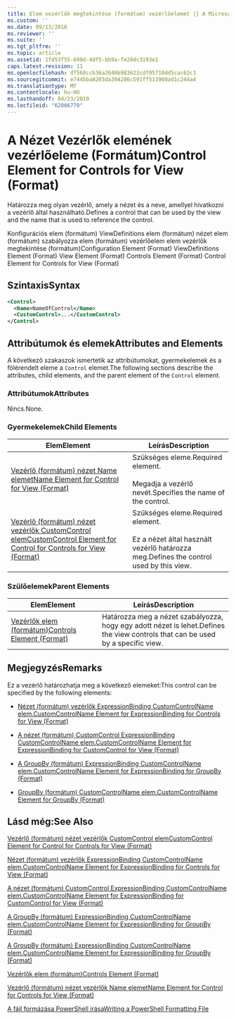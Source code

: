 ```yaml
---
title: Elem vezérlők megtekintése (formátum) vezérlőelemet |} A Microsoft Docs
ms.custom: ''
ms.date: 09/13/2016
ms.reviewer: ''
ms.suite: ''
ms.tgt_pltfrm: ''
ms.topic: article
ms.assetid: 1fd53f55-698d-4df5-bb9a-fe28dc3193e1
caps.latest.revision: 11
ms.openlocfilehash: df568ccb36a2646b983622cdf95718dd5cac62c3
ms.sourcegitcommit: e7445ba8203da304286c591ff513900ad1c244a4
ms.translationtype: MT
ms.contentlocale: hu-HU
ms.lasthandoff: 04/23/2019
ms.locfileid: "62066770"
---
```

# <a name="control-element-for-controls-for-view--format"></a><span data-ttu-id="7fb57-102">A Nézet Vezérlők elemének vezérlőeleme (Formátum)</span><span class="sxs-lookup"><span data-stu-id="7fb57-102">Control Element for Controls for View  (Format)</span></span>

<span data-ttu-id="7fb57-103">Határozza meg olyan vezérlő, amely a nézet és a neve, amellyel hivatkozni a vezérlő által használható.</span><span class="sxs-lookup"><span data-stu-id="7fb57-103">Defines a control that can be used by the view and the name that is used to reference the control.</span></span>

<span data-ttu-id="7fb57-104">Konfigurációs elem (formátum) ViewDefinitions elem (formátum) nézet elem (formátum) szabályozza elem (formátum) vezérlőelem elem vezérlők megtekintése (formátum)</span><span class="sxs-lookup"><span data-stu-id="7fb57-104">Configuration Element (Format) ViewDefinitions Element (Format) View Element (Format) Controls Element (Format) Control Element for Controls for View (Format)</span></span>

## <a name="syntax"></a><span data-ttu-id="7fb57-105">Szintaxis</span><span class="sxs-lookup"><span data-stu-id="7fb57-105">Syntax</span></span>

```xml
<Control>
  <Name>NameOfControl</Name>
  <CustomControl>...</CustomControl>
</Control>
```

## <a name="attributes-and-elements"></a><span data-ttu-id="7fb57-106">Attribútumok és elemek</span><span class="sxs-lookup"><span data-stu-id="7fb57-106">Attributes and Elements</span></span>

<span data-ttu-id="7fb57-107">A következő szakaszok ismertetik az attribútumokat, gyermekelemek és a fölérendelt eleme a `Control` elemet.</span><span class="sxs-lookup"><span data-stu-id="7fb57-107">The following sections describe the attributes, child elements, and the parent element of the `Control` element.</span></span>

### <a name="attributes"></a><span data-ttu-id="7fb57-108">Attribútumok</span><span class="sxs-lookup"><span data-stu-id="7fb57-108">Attributes</span></span>

<span data-ttu-id="7fb57-109">Nincs.</span><span class="sxs-lookup"><span data-stu-id="7fb57-109">None.</span></span>

### <a name="child-elements"></a><span data-ttu-id="7fb57-110">Gyermekelemek</span><span class="sxs-lookup"><span data-stu-id="7fb57-110">Child Elements</span></span>

|<span data-ttu-id="7fb57-111">Elem</span><span class="sxs-lookup"><span data-stu-id="7fb57-111">Element</span></span>|<span data-ttu-id="7fb57-112">Leírás</span><span class="sxs-lookup"><span data-stu-id="7fb57-112">Description</span></span>|
|-------------|-----------------|
|[<span data-ttu-id="7fb57-113">Vezérlő (formátum) nézet Name elemet</span><span class="sxs-lookup"><span data-stu-id="7fb57-113">Name Element for Control for View (Format)</span></span>](./name-element-for-control-for-controls-for-view-format.md)|<span data-ttu-id="7fb57-114">Szükséges eleme.</span><span class="sxs-lookup"><span data-stu-id="7fb57-114">Required element.</span></span><br /><br /> <span data-ttu-id="7fb57-115">Megadja a vezérlő nevét.</span><span class="sxs-lookup"><span data-stu-id="7fb57-115">Specifies the name of the control.</span></span>|
|[<span data-ttu-id="7fb57-116">Vezérlő (formátum) nézet vezérlők CustomControl elem</span><span class="sxs-lookup"><span data-stu-id="7fb57-116">CustomControl Element for Control for Controls for View (Format)</span></span>](./customcontrol-element-for-control-for-controls-for-view-format.md)|<span data-ttu-id="7fb57-117">Szükséges eleme.</span><span class="sxs-lookup"><span data-stu-id="7fb57-117">Required element.</span></span><br /><br /> <span data-ttu-id="7fb57-118">Ez a nézet által használt vezérlő határozza meg.</span><span class="sxs-lookup"><span data-stu-id="7fb57-118">Defines the control used by this view.</span></span>|

### <a name="parent-elements"></a><span data-ttu-id="7fb57-119">Szülőelemek</span><span class="sxs-lookup"><span data-stu-id="7fb57-119">Parent Elements</span></span>

|<span data-ttu-id="7fb57-120">Elem</span><span class="sxs-lookup"><span data-stu-id="7fb57-120">Element</span></span>|<span data-ttu-id="7fb57-121">Leírás</span><span class="sxs-lookup"><span data-stu-id="7fb57-121">Description</span></span>|
|-------------|-----------------|
|[<span data-ttu-id="7fb57-122">Vezérlők elem (formátum)</span><span class="sxs-lookup"><span data-stu-id="7fb57-122">Controls Element (Format)</span></span>](./controls-element-for-view-format.md)|<span data-ttu-id="7fb57-123">Határozza meg a nézet szabályozza, hogy egy adott nézet is lehet.</span><span class="sxs-lookup"><span data-stu-id="7fb57-123">Defines the view controls that can be used by a specific view.</span></span>|

## <a name="remarks"></a><span data-ttu-id="7fb57-124">Megjegyzés</span><span class="sxs-lookup"><span data-stu-id="7fb57-124">Remarks</span></span>

<span data-ttu-id="7fb57-125">Ez a vezérlő határozhatja meg a következő elemeket:</span><span class="sxs-lookup"><span data-stu-id="7fb57-125">This control can be specified by the following elements:</span></span>

- [<span data-ttu-id="7fb57-126">Nézet (formátum) vezérlők ExpressionBinding CustomControlName elem.</span><span class="sxs-lookup"><span data-stu-id="7fb57-126">CustomControlName Element for ExpressionBinding for Controls for View (Format)</span></span>](./customcontrolname-element-for-expressionbinding-for-controls-for-view-format.md)

- [<span data-ttu-id="7fb57-127">A nézet (formátum) CustomControl ExpressionBinding CustomControlName elem.</span><span class="sxs-lookup"><span data-stu-id="7fb57-127">CustomControlName Element for ExpressionBinding for CustomControl for View (Format)</span></span>](./customcontrolname-element-for-expressionbinding-for-customcontrol-for-view-format.md)

- [<span data-ttu-id="7fb57-128">A GroupBy (formátum) ExpressionBinding CustomControlName elem.</span><span class="sxs-lookup"><span data-stu-id="7fb57-128">CustomControlName Element for ExpressionBinding for GroupBy (Format)</span></span>](./customcontrolname-element-for-expressionbinding-for-groupby-format.md)

- [<span data-ttu-id="7fb57-129">GroupBy (formátum) CustomControlName elem.</span><span class="sxs-lookup"><span data-stu-id="7fb57-129">CustomControlName Element for GroupBy (Format)</span></span>](./customcontrolname-element-for-groupby-format.md)

## <a name="see-also"></a><span data-ttu-id="7fb57-130">Lásd még:</span><span class="sxs-lookup"><span data-stu-id="7fb57-130">See Also</span></span>

[<span data-ttu-id="7fb57-131">Vezérlő (formátum) nézet vezérlők CustomControl elem</span><span class="sxs-lookup"><span data-stu-id="7fb57-131">CustomControl Element for Control for Controls for View (Format)</span></span>](./customcontrol-element-for-control-for-controls-for-view-format.md)

[<span data-ttu-id="7fb57-132">Nézet (formátum) vezérlők ExpressionBinding CustomControlName elem.</span><span class="sxs-lookup"><span data-stu-id="7fb57-132">CustomControlName Element for ExpressionBinding for Controls for View (Format)</span></span>](./customcontrolname-element-for-expressionbinding-for-controls-for-view-format.md)

[<span data-ttu-id="7fb57-133">A nézet (formátum) CustomControl ExpressionBinding CustomControlName elem.</span><span class="sxs-lookup"><span data-stu-id="7fb57-133">CustomControlName Element for ExpressionBinding for CustomControl for View (Format)</span></span>](./customcontrolname-element-for-expressionbinding-for-customcontrol-for-view-format.md)

[<span data-ttu-id="7fb57-134">A GroupBy (formátum) ExpressionBinding CustomControlName elem.</span><span class="sxs-lookup"><span data-stu-id="7fb57-134">CustomControlName Element for ExpressionBinding for GroupBy (Format)</span></span>](./customcontrolname-element-for-expressionbinding-for-groupby-format.md)

[<span data-ttu-id="7fb57-135">A GroupBy (formátum) ExpressionBinding CustomControlName elem.</span><span class="sxs-lookup"><span data-stu-id="7fb57-135">CustomControlName Element for ExpressionBinding for GroupBy (Format)</span></span>](./customcontrolname-element-for-expressionbinding-for-groupby-format.md)

[<span data-ttu-id="7fb57-136">Vezérlők elem (formátum)</span><span class="sxs-lookup"><span data-stu-id="7fb57-136">Controls Element (Format)</span></span>](./controls-element-for-view-format.md)

[<span data-ttu-id="7fb57-137">Vezérlő (formátum) nézet vezérlők Name elemet</span><span class="sxs-lookup"><span data-stu-id="7fb57-137">Name Element for Control for Controls for View (Format)</span></span>](./name-element-for-control-for-controls-for-view-format.md)

[<span data-ttu-id="7fb57-138">A fájl formázása PowerShell írása</span><span class="sxs-lookup"><span data-stu-id="7fb57-138">Writing a PowerShell Formatting File</span></span>](./writing-a-powershell-formatting-file.md)
